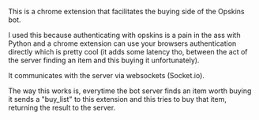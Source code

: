 This is a chrome extension that facilitates the buying side of the Opskins bot.

I used this because authenticating with opskins is a pain in the ass with Python and a chrome extension can use your browsers authentication directly which is pretty cool (it adds some latency tho, between the act of the server finding an item and this buying it unfortunately).

It communicates with the server via websockets (Socket.io).

The way this works is, everytime the bot server finds an item worth buying it sends a "buy_list" to this extension and this tries to buy that item, returning the result to the server.
